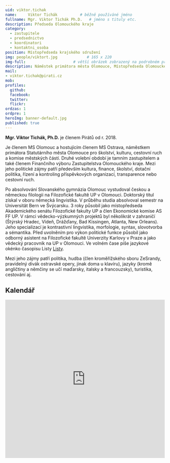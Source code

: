 ```yaml
---
uid: viktor.tichak
name:     Viktor Tichák          # běžně používáné jméno
fullname: Mgr. Viktor Tichák Ph.D.   # jméno s tituly etc.
description: Předseda Olomouckého kraje
category:
  - zastupitele
  - predsednictvo
  - koordinatori
  - kontaktni_osoba
position: Místopředseda krajského sdružení
img: people/viktort.jpg             # 165 x 220
img-full:                     # větší obrázek zobrazený na podrobném profilu
description: Náměstek primátora města Olomouce, Místopředseda Olomouckého kraje                # kratký popis, max 160 znaků
mail:
- viktor.tichak@pirati.cz
mob:         
profiles:
  github:
  facebook:       
  twitter:        
  flickr:       
ordzas: 1
ordpre: 1
heroImg: banner-default.jpg
published: true
---
```

**Mgr. Viktor Tichák, Ph.D.** je členem Pirátů od r. 2018.

Je členem MS Olomouc a hostujícím členem MS Ostrava, náměstkem primátora Statutárního města Olomouce pro školství, kulturu, cestovní ruch a komise městských částí. Druhé volební období je tamním zastupitelem a také členem Finančního výboru Zastupitelstva Olomouckého kraje. Mezi jeho politické zájmy patří především kultura, finance, školství, dotační politika, řízení a kontroling příspěvkových organizací, transparence nebo cestovní ruch.

Po absolvování Slovanského gymnázia Olomouc vystudoval českou a německou filologii na Filozofické fakultě UP v Olomouci. Doktorský titul získal v oboru německá lingvistika. V průběhu studia absolvoval semestr na Universität Bern ve Švýcarsku. 3 roky působil jako místopředseda Akademického senátu Filozofické fakulty UP a člen Ekonomické komise AS FF UP. V rámci vědecko-výzkumných projektů byl několikrát v zahraničí (Štýrský Hradec, Vídeň, Drážďany, Bad Kissingen, Atlanta, New Orleans). Jeho specializací je kontrastivní lingvistika, morfologie, syntax, slovotvorba a sémantika.
Před uvolněním pro výkon politické funkce působil jako odborný asistent na Filozofické fakultě Univerzity Karlovy v Praze a jako vědecký pracovník na UP v Olomouci. Ve volném čase píše jazykové okénko časopisu Listy [Listy](http://www.listy.cz).

Mezi jeho zájmy patří politika, hudba (člen kroměřížského sboru ZeSrandy, pravidelný divák ostravské opery, jinak doma u klavíru), jazyky (kromě angličtiny a němčiny se učí maďarsky, italsky a francouzsky), turistika, cestování aj.

## Kalendář

<iframe src="https://calendar.google.com/calendar/embed?src=junenud5m5ef7g9u65u5l5816s%40group.calendar.google.com&ctz=Europe%2FPrague" style="border: 1" width="100%" height="500" frameborder="0" scrolling="no"></iframe>
